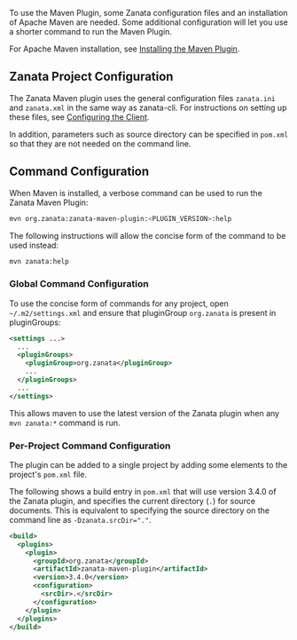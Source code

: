 To use the Maven Plugin, some Zanata configuration files and an installation of Apache Maven are needed. Some additional configuration will let you use a shorter command to run the Maven Plugin.

For Apache Maven installation, see [Installing the Maven Plugin](/client/maven-plugin/installation).


## Zanata Project Configuration

The Zanata Maven plugin uses the general configuration files `zanata.ini` and `zanata.xml` in the same way as zanata-cli. For instructions on setting up these files, see [Configuring the Client](/client/configuration).

In addition, parameters such as source directory can be specified in `pom.xml` so that they are not needed on the command line.


## Command Configuration

When Maven is installed, a verbose command can be used to run the Zanata Maven Plugin:

```bash
mvn org.zanata:zanata-maven-plugin:<PLUGIN_VERSION>:help
```

The following instructions will allow the concise form of the command to be used instead:

```bash
mvn zanata:help
```


### Global Command Configuration

To use the concise form of commands for any project, open `~/.m2/settings.xml` and ensure that pluginGroup `org.zanata` is present in pluginGroups:

```xml
<settings ...>
  ...
  <pluginGroups>
    <pluginGroup>org.zanata</pluginGroup>
    ...
  </pluginGroups>
  ...
</settings>
```

This allows maven to use the latest version of the Zanata plugin when any `mvn zanata:*` command is run.


### Per-Project Command Configuration

The plugin can be added to a single project by adding some elements to the project's `pom.xml` file. 

The following shows a build entry in `pom.xml` that will use version 3.4.0 of the Zanata plugin, and specifies the current directory (`.`) for source documents. This is equivalent to specifying the source directory on the command line as `-Dzanata.srcDir="."`.

```xml
<build>
  <plugins>
    <plugin>
      <groupId>org.zanata</groupId>
      <artifactId>zanata-maven-plugin</artifactId>
      <version>3.4.0</version>
      <configuration>
        <srcDir>.</srcDir>
      </configuration>
    </plugin>
  </plugins>
</build>
```
